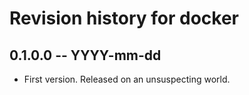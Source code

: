 # Revision history for docker

## 0.1.0.0  -- YYYY-mm-dd

* First version. Released on an unsuspecting world.
